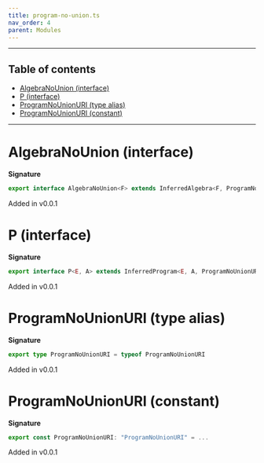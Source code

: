 ```yaml
---
title: program-no-union.ts
nav_order: 4
parent: Modules
---
```


---

<h2 class="text-delta">Table of contents</h2>

- [AlgebraNoUnion (interface)](#algebranounion-interface)
- [P (interface)](#p-interface)
- [ProgramNoUnionURI (type alias)](#programnounionuri-type-alias)
- [ProgramNoUnionURI (constant)](#programnounionuri-constant)

---

# AlgebraNoUnion (interface)

**Signature**

```ts
export interface AlgebraNoUnion<F> extends InferredAlgebra<F, ProgramNoUnionURI> {}
```

Added in v0.0.1

# P (interface)

**Signature**

```ts
export interface P<E, A> extends InferredProgram<E, A, ProgramNoUnionURI> {}
```

Added in v0.0.1

# ProgramNoUnionURI (type alias)

**Signature**

```ts
export type ProgramNoUnionURI = typeof ProgramNoUnionURI
```

Added in v0.0.1

# ProgramNoUnionURI (constant)

**Signature**

```ts
export const ProgramNoUnionURI: "ProgramNoUnionURI" = ...
```

Added in v0.0.1
